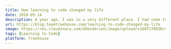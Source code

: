 ```yaml
---
title: How learning to code changed my life
date: 2018-05-14
description: A year ago, I was in a very different place. I had come to the end of a very long journey and I just didn’t know what to do next. I didn’t really have the interest or the strength to continue and I believed that I didn’t have a purpose anymore. I was in a deep, dark hole and I didn’t know how to get out of it.
url: https://blog.teamtreehouse.com/learning-to-code-changed-my-life
image: https://res.cloudinary.com/debsobrien/image/upload/v1607270030/debbie.codes/Bluekiri-office_gmihtu.jpg
tags: [Learning to Code]
platform: Treehouse
---
```

